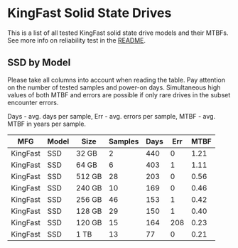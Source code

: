 KingFast Solid State Drives
===========================

This is a list of all tested KingFast solid state drive models and their MTBFs. See
more info on reliability test in the [README](https://github.com/linuxhw/SMART).

SSD by Model
------------

Please take all columns into account when reading the table. Pay attention on the
number of tested samples and power-on days. Simultaneous high values of both MTBF
and errors are possible if only rare drives in the subset encounter errors.

Days - avg. days per sample,
Err  - avg. errors per sample,
MTBF - avg. MTBF in years per sample.

| MFG       | Model              | Size   | Samples | Days  | Err   | MTBF |
|-----------|--------------------|--------|---------|-------|-------|------|
| KingFast  | SSD                | 32 GB  | 2       | 440   | 0     | 1.21   |
| KingFast  | SSD                | 64 GB  | 6       | 403   | 1     | 1.11   |
| KingFast  | SSD                | 512 GB | 28      | 203   | 0     | 0.56   |
| KingFast  | SSD                | 240 GB | 10      | 169   | 0     | 0.46   |
| KingFast  | SSD                | 256 GB | 46      | 153   | 1     | 0.42   |
| KingFast  | SSD                | 128 GB | 29      | 150   | 1     | 0.40   |
| KingFast  | SSD                | 120 GB | 15      | 164   | 208   | 0.23   |
| KingFast  | SSD                | 1 TB   | 13      | 77    | 0     | 0.21   |
